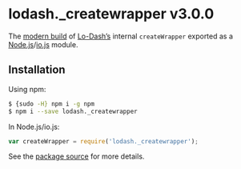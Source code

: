 # lodash._createwrapper v3.0.0

The [modern build](https://github.com/lodash/lodash/wiki/Build-Differences) of [Lo-Dash’s](https://lodash.com/) internal `createWrapper` exported as a [Node.js](http://nodejs.org/)/[io.js](https://iojs.org/) module.

## Installation

Using npm:

```bash
$ {sudo -H} npm i -g npm
$ npm i --save lodash._createwrapper
```

In Node.js/io.js:

```js
var createWrapper = require('lodash._createwrapper');
```

See the [package source](https://github.com/lodash/lodash/blob/3.0.0-npm-packages/lodash._createwrapper/index.js) for more details.
